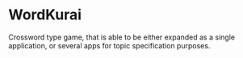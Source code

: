 # WordKurai
Crossword type game, that is able to be either expanded as a single application, or several apps for topic specification purposes. 
